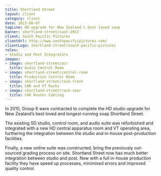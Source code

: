 ```yaml
---
title: Shortland Street
layout: client
category: client
date: 2013-06-07
tagLine: HD upgrade for New Zealand's best loved soap
banner: shortland-street/cast-2013
client: South Pacific Pictures
clientUrl: http://www.southpacificpictures.com/
clientLogo: shortland-street/south-pacific-pictures
roles:
- Studio and Post Integrators
images:
- image: shortland-street/acr
  title: Audio Control Room
- image: shortland-street/control-room
  title: Production Control Room
- image: shortland-street/rack-front
  title: CAR and VT Racks
- image: shortland-street/rack-rear
  title: CAR Router Cabling
---
```


In 2010, Group 6 were contracted to complete the HD studio upgrade for New Zealand’s best loved and longest-running soap Shortland Street.

The existing SD studio, control room, and audio suite was refurbished and integrated with a new HD central apparatus room and VT operating area, furthering the integration between the studio and in-house post-production facilities.

Finally, a new online suite was constructed, bring the previously out-sourced grading process on site. Shortland Street now has much better integration between studio and post. Now with a full in-house production facility they have speed up processes, minimised errors and improved quality control.
